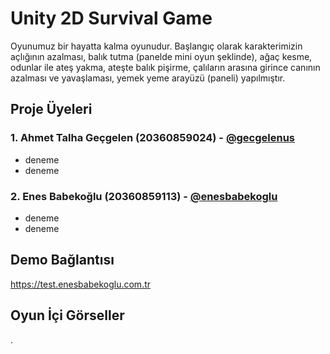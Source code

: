 # Unity 2D Survival Game

Oyunumuz bir hayatta kalma oyunudur. Başlangıç olarak karakterimizin açlığının azalması, balık tutma (panelde mini oyun şeklinde), ağaç kesme, odunlar ile ateş yakma, ateşte balık pişirme, çalıların arasına girince canının azalması ve yavaşlaması, yemek yeme arayüzü (paneli) yapılmıştır.

## Proje Üyeleri
### 1. Ahmet Talha Geçgelen (20360859024) - [@gecgelenus](https://github.com/gecgelenus)
  - deneme
  - deneme
### 2. Enes Babekoğlu (20360859113) - [@enesbabekoglu](https://github.com/enesbabekoglu)
  - deneme
  - deneme

## Demo Bağlantısı
https://test.enesbabekoglu.com.tr

## Oyun İçi Görseller
.


